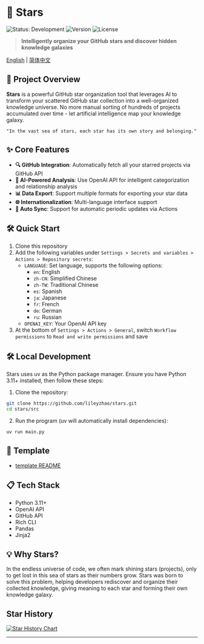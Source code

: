 # 🌟 Stars

<img src="https://img.shields.io/badge/status-Development-brightgreen" alt="Status: Development"> <img src="https://img.shields.io/badge/version-0.1.0-blue" alt="Version"> <img src="https://img.shields.io/badge/license-MIT-orange" alt="License">

> **Intelligently organize your GitHub stars and discover hidden knowledge galaxies**

[English](README_EN.md) | [简体中文](README.md)

## 🚀 Project Overview

**Stars** is a powerful GitHub star organization tool that leverages AI to transform your scattered GitHub star collection into a well-organized knowledge universe. No more manual sorting of hundreds of projects accumulated over time - let artificial intelligence map your knowledge galaxy.

```
"In the vast sea of stars, each star has its own story and belonging."
```

## ✨ Core Features

- **🔍 GitHub Integration**: Automatically fetch all your starred projects via GitHub API
- **🧠 AI-Powered Analysis**: Use OpenAI API for intelligent categorization and relationship analysis
- **📊 Data Export**: Support multiple formats for exporting your star data
- **🌐 Internationalization**: Multi-language interface support
- **🔄 Auto Sync**: Support for automatic periodic updates via Actions

## 🛠️ Quick Start

1. Clone this repository
2. Add the following variables under `Settings > Secrets and variables > Actions > Repository secrets`:
   - `LANGUAGE`: Set language, supports the following options:
     - `en`: English
     - `zh-CN`: Simplified Chinese
     - `zh-TW`: Traditional Chinese
     - `es`: Spanish
     - `ja`: Japanese
     - `fr`: French
     - `de`: German
     - `ru`: Russian
   - `OPENAI_KEY`: Your OpenAI API key
3. At the bottom of `Settings > Actions > General`, switch `Workflow permissions` to `Read and write permissions` and save

## 🛠️ Local Development

Stars uses uv as the Python package manager. Ensure you have Python 3.11+ installed, then follow these steps:

1. Clone the repository:

```bash
git clone https://github.com/lileyzhao/stars.git
cd stars/src
```

2. Run the program (uv will automatically install dependencies):

```bash
uv run main.py
```

## 📝 Template

- [template README](templates/README.md)

## 📋 Tech Stack

- Python 3.11+
- OpenAI API
- GitHub API
- Rich CLI
- Pandas
- Jinja2

## 💡 Why Stars?

In the endless universe of code, we often mark shining stars (projects), only to get lost in this sea of stars as their numbers grow. Stars was born to solve this problem, helping developers rediscover and organize their collected knowledge, giving meaning to each star and forming their own knowledge galaxy.

## Star History

[![Star History Chart](https://api.star-history.com/svg?repos=lileyzhao/stars&type=Date)](https://star-history.com/#lileyzhao/stars&Date)

---
